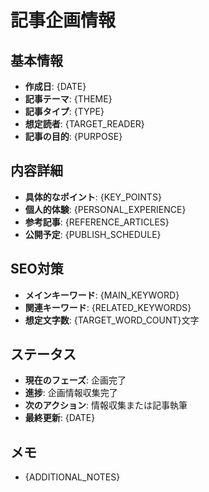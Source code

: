 # 記事企画情報

## 基本情報
- **作成日**: {DATE}
- **記事テーマ**: {THEME}
- **記事タイプ**: {TYPE}
- **想定読者**: {TARGET_READER}
- **記事の目的**: {PURPOSE}

## 内容詳細
- **具体的なポイント**: {KEY_POINTS}
- **個人的体験**: {PERSONAL_EXPERIENCE}
- **参考記事**: {REFERENCE_ARTICLES}
- **公開予定**: {PUBLISH_SCHEDULE}

## SEO対策
- **メインキーワード**: {MAIN_KEYWORD}
- **関連キーワード**: {RELATED_KEYWORDS}
- **想定文字数**: {TARGET_WORD_COUNT}文字

## ステータス
- **現在のフェーズ**: 企画完了
- **進捗**: 企画情報収集完了
- **次のアクション**: 情報収集または記事執筆
- **最終更新**: {DATE}

## メモ
- {ADDITIONAL_NOTES} 